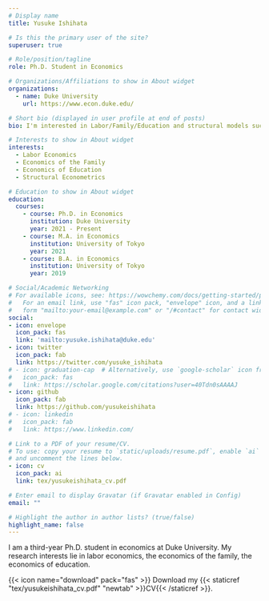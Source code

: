 ```yaml
---
# Display name
title: Yusuke Ishihata

# Is this the primary user of the site?
superuser: true

# Role/position/tagline
role: Ph.D. Student in Economics

# Organizations/Affiliations to show in About widget
organizations:
  - name: Duke University
    url: https://www.econ.duke.edu/

# Short bio (displayed in user profile at end of posts)
bio: I'm interested in Labor/Family/Education and structural models such as job search and marriage matching.

# Interests to show in About widget
interests:
  - Labor Economics
  - Economics of the Family
  - Economics of Education
  - Structural Econometrics

# Education to show in About widget
education:
  courses:
    - course: Ph.D. in Economics
      institution: Duke University
      year: 2021 - Present
    - course: M.A. in Economics
      institution: University of Tokyo
      year: 2021
    - course: B.A. in Economics
      institution: University of Tokyo
      year: 2019

# Social/Academic Networking
# For available icons, see: https://wowchemy.com/docs/getting-started/page-builder/#icons
#   For an email link, use "fas" icon pack, "envelope" icon, and a link in the
#   form "mailto:your-email@example.com" or "/#contact" for contact widget.
social:
- icon: envelope
  icon_pack: fas
  link: 'mailto:yusuke.ishihata@duke.edu'
- icon: twitter
  icon_pack: fab
  link: https://twitter.com/yusuke_ishihata
# - icon: graduation-cap  # Alternatively, use `google-scholar` icon from `ai` icon pack
#   icon_pack: fas
#   link: https://scholar.google.com/citations?user=40Tdn0sAAAAJ
- icon: github
  icon_pack: fab
  link: https://github.com/yusukeishihata
# - icon: linkedin
#   icon_pack: fab
#   link: https://www.linkedin.com/

# Link to a PDF of your resume/CV.
# To use: copy your resume to `static/uploads/resume.pdf`, enable `ai` icons in `params.yaml`,
# and uncomment the lines below.
- icon: cv
  icon_pack: ai
  link: tex/yusukeishihata_cv.pdf

# Enter email to display Gravatar (if Gravatar enabled in Config)
email: ""

# Highlight the author in author lists? (true/false)
highlight_name: false
---
```


I am a third-year Ph.D. student in economics at Duke University.
My research interests lie in labor economics, the economics of the family, the economics of education.

{{< icon name="download" pack="fas" >}} Download my {{< staticref "tex/yusukeishihata_cv.pdf" "newtab" >}}CV{{< /staticref >}}.